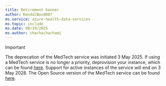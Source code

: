 ```yaml
---
title: Retirement banner
author: KendalBond007
ms.service: azure-health-data-services
ms.topic: include
ms.date: 08/19/2025
ms.author: chachachachami
---
```


> [!IMPORTANT]
> The deprecation of the MedTech service was initiated 3 May 2025.
> If using a MedTech service is no longer a priority, deprovision your instance, which can be found [here](https://ms.portal.azure.com/#browse/Microsoft.HealthcareApis%2Fworkspaces%2Fiotconnectors).
> Support for active instances of the service will end on 3 May 2028.
> The Open Source version of the MedTech service can be found [here](./git-projects#medtech-service-github-projects).
